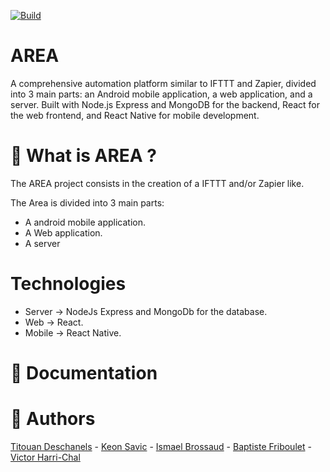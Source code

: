 [![Build](https://img.shields.io/github/workflow/status/JohanCDev/Bomberman/Build)](https://github.com/VictorHarri-Chal/AREA/actions/workflows/build.yml)

# AREA
A comprehensive automation platform similar to IFTTT and Zapier, divided into 3 main parts: an Android mobile application, a web application, and a server. Built with Node.js Express and MongoDB for the backend, React for the web frontend, and React Native for mobile development.

# :rocket:  What is AREA ?
The AREA project consists in the creation of a IFTTT and/or Zapier like.

The Area is divided into 3 main parts:
- A android mobile application.
- A Web application.
- A server

# Technologies
- Server -> NodeJs Express and MongoDb for the database.
- Web -> React.
- Mobile -> React Native.

# :page_with_curl:  Documentation

# :dancers:  Authors
[Titouan Deschanels](https://github.com/titouandeschanels) - [Keon Savic](https://github.com/KeonSavic) - [Ismael Brossaud](https://github.com/bbgobb) - [Baptiste Friboulet](https://github.com/Blynqs) - [Victor Harri-Chal](https://github.com/VictorHarri-Chal)
